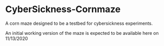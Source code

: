 # CyberSickness-Cornmaze
A corn maze designed to be a testbed for cybersickness experiments.

An initial working version of the maze is expected to be available here on 11/13/2020
